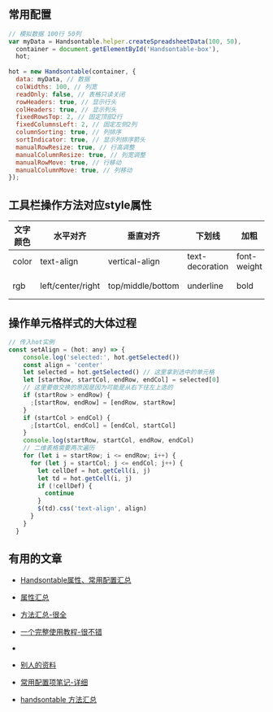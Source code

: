 ## 	常用配置

```js
// 模拟数据 100行 50列
var myData = Handsontable.helper.createSpreadsheetData(100, 50),
  container = document.getElementById('Handsontable-box'),
  hot;
 
hot = new Handsontable(container, {
  data: myData, // 数据
  colWidths: 100, // 列宽
  readOnly: false, // 表格只读关闭 
  rowHeaders: true, // 显示行头
  colHeaders: true, // 显示列头
  fixedRowsTop: 2, // 固定顶部2行
  fixedColumnsLeft: 2, // 固定左侧2列
  columnSorting: true, // 列排序
  sortIndicator: true, // 显示列排序箭头
  manualRowResize: true, // 行高调整
  manualColumnResize: true, // 列宽调整
  manualRowMove: true, // 行移动
  manualColumnMove: true, // 列移动
});  

```

## 工具栏操作方法对应style属性

| 文字颜色 | 水平对齐          | 垂直对齐          | 下划线          | 加粗        | 斜体       | 文字大小  | 填充颜色         |      |      |
| -------- | ----------------- | ----------------- | --------------- | ----------- | ---------- | --------- | ---------------- | ---- | ---- |
| color    | text-align        | vertical-align    | text-decoration | font-weight | font-style | font-size | background-color |      |      |
| rgb      | left/center/right | top/middle/bottom | underline       | bold        | italic     | 默认12pt  | rgb              |      |      |

## 操作单元格样式的大体过程

```js
// 传入hot实例 
const setAlign = (hot: any) => {
    console.log('selected:', hot.getSelected())
    const align = 'center'
    let selected = hot.getSelected() // 这里拿到选中的单元格
    let [startRow, startCol, endRow, endCol] = selected[0]
    // 这里要做交换的原因是因为可能是从右下往左上选的
    if (startRow > endRow) {
      ;[startRow, endRow] = [endRow, startRow]
    }
    if (startCol > endCol) {
      ;[startCol, endCol] = [endCol, startCol]
    }
    console.log(startRow, startCol, endRow, endCol)
  	// 二维表格需要两次遍历
    for (let i = startRow; i <= endRow; i++) {
      for (let j = startCol; j <= endCol; j++) {
        let cellDef = hot.getCell(i, j)
        let td = hot.getCell(i, j)
        if (!cellDef) {
          continue
        }
        $(td).css('text-align', align)
      }
    }
  }
```



## 有用的文章

- [Handsontable属性、常用配置汇总](https://blog.csdn.net/qq_41483673/article/details/103488838)

- [属性汇总](https://www.cnblogs.com/QiuJL/p/6956771.html)
- [方法汇总-很全](https://www.cnblogs.com/tangle5500/p/11406026.html#%E8%87%AA%E5%AE%9A%E4%B9%89%E8%BE%B9%E6%A1%86)
- [一个完整使用教程-很不错](https://segmentfault.com/a/1190000010296353?utm_source=sf-similar-article)
- [](https://www.cnblogs.com/cosyer/p/6741546.html)
- [别人的资料](https://www.jianshu.com/p/924481947c30)
- [常用配置项笔记-详细](http://t.zoukankan.com/daowangzhizhu-pt-p-7702019.html)

- [handsontable 方法汇总](https://www.cnblogs.com/QiuJL/p/6956704.html)

